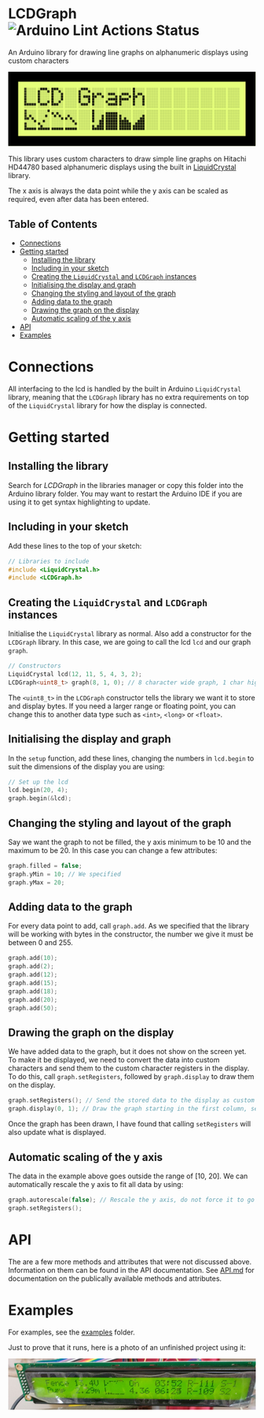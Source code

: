 # LCDGraph ![Arduino Lint Actions Status](https://github.com/jgOhYeah/LCDGraph/actions/workflows/arduino-lint.yml/badge.svg) <!-- omit in toc -->

An Arduino library for drawing line graphs on alphanumeric displays using custom characters

![LCD Graph Mockup](extras/Mockup.svg)

This library uses custom characters to draw simple line graphs on Hitachi HD44780 based alphanumeric displays using the built in [LiquidCrystal](https://www.arduino.cc/en/Reference/LiquidCrystal) library.

The x axis is always the data point while the y axis can be scaled as required, even after data has been entered.

## Table of Contents <!-- omit in toc -->
- [Connections](#connections)
- [Getting started](#getting-started)
  - [Installing the library](#installing-the-library)
  - [Including in your sketch](#including-in-your-sketch)
  - [Creating the `LiquidCrystal` and `LCDGraph` instances](#creating-the-liquidcrystal-and-lcdgraph-instances)
  - [Initialising the display and graph](#initialising-the-display-and-graph)
  - [Changing the styling and layout of the graph](#changing-the-styling-and-layout-of-the-graph)
  - [Adding data to the graph](#adding-data-to-the-graph)
  - [Drawing the graph on the display](#drawing-the-graph-on-the-display)
  - [Automatic scaling of the y axis](#automatic-scaling-of-the-y-axis)
- [API](#api)
- [Examples](#examples)

# Connections
All interfacing to the lcd is handled by the built in Arduino `LiquidCrystal` library, meaning that the `LCDGraph` library has no extra requirements on top of the `LiquidCrystal` library for how the display is connected.

# Getting started
## Installing the library
Search for *LCDGraph* in the libraries manager or copy this folder into the Arduino library folder. You may want to restart the Arduino IDE if you are using it to get syntax highlighting to update.

## Including in your sketch
Add these lines to the top of your sketch:
```c++
// Libraries to include
#include <LiquidCrystal.h>
#include <LCDGraph.h>
```

## Creating the `LiquidCrystal` and `LCDGraph` instances
Initialise the `LiquidCrystal` library as normal. Also add a constructor for the `LCDGraph` library. In this case, we are going to call the lcd `lcd` and our graph `graph`.
```c++
// Constructors
LiquidCrystal lcd(12, 11, 5, 4, 3, 2);
LCDGraph<uint8_t> graph(8, 1, 0); // 8 character wide graph, 1 char high, starting at custom char # 0 in the lcd ram.
```
The `<uint8_t>` in the `LCDGraph` constructor tells the library we want it to store and display bytes. If you need a larger range or floating point, you can change this to another data type such as `<int>`, `<long>` or `<float>`.

## Initialising the display and graph
In the `setup` function, add these lines, changing the numbers in `lcd.begin` to suit the dimensions of the display you are using:
```c++
// Set up the lcd
lcd.begin(20, 4);
graph.begin(&lcd);
```

## Changing the styling and layout of the graph
Say we want the graph to not be filled, the y axis minimum to be 10 and the maximum to be 20. In this case you can change a few attributes:
```c++
graph.filled = false;
graph.yMin = 10; // We specified 
graph.yMax = 20;
```

## Adding data to the graph
For every data point to add, call `graph.add`. As we specified that the library will be working with bytes in the constructor, the number we give it must be between 0 and 255.
```c++
graph.add(10);
graph.add(2);
graph.add(12);
graph.add(15);
graph.add(18);
graph.add(20);
graph.add(50);
```

## Drawing the graph on the display
We have added data to the graph, but it does not show on the screen yet. To make it be displayed, we need to convert the data into custom characters and send them to the custom character registers in the display. To do this, call `graph.setRegisters`, followed by `graph.display` to draw them on the display.
```c++
graph.setRegisters(); // Send the stored data to the display as custom characters.
graph.display(0, 1); // Draw the graph starting in the first column, second row.
```
Once the graph has been drawn, I have found that calling `setRegisters` will also update what is displayed.

## Automatic scaling of the y axis
The data in the example above goes outside the range of [10, 20]. We can automatically rescale the y axis to fit all data by using:
```c++
graph.autorescale(false); // Rescale the y axis, do not force it to go through 0
graph.setRegisters();
```

# API
The are a few more methods and attributes that were not discussed above. Information on them can be found in the API documentation.
See [API.md](extras/API.md) for documentation on the publically available methods and attributes.

# Examples
For examples, see the [examples](examples) folder.


Just to prove that it runs, here is a photo of an unfinished project using it:

![Photo of a 40x2 lcd displaying the graph](extras/InUse.jpg)